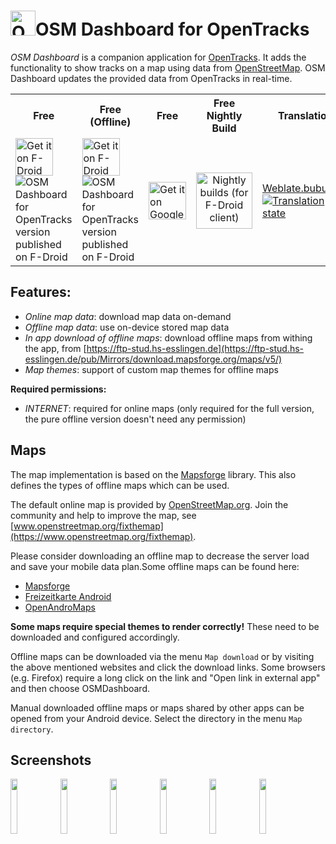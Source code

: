 # <img src="assets/LOGO2.svg" alt="OpenTracks logo" height="40"></img>OSM Dashboard for OpenTracks

_OSM Dashboard_ is a companion application for [OpenTracks](https://github.com/OpenTracksApp/OpenTracks).
It adds the functionality to show tracks on a map using data from [OpenStreetMap](https://www.openstreetmap.org).
OSM Dashboard updates the provided data from OpenTracks in real-time.

<table>
    <tr>
        <th>Free</th>
        <th>Free (Offline)</th>
        <th>Free</th>
        <th>Free Nightly Build</th>
        <th>Translation</th>
    </tr>
    <tr>
        <td>
            <a href="https://f-droid.org/en/packages/de.storchp.opentracks.osmplugin/">
                <img alt="Get it on F-Droid" src="https://fdroid.gitlab.io/artwork/badge/get-it-on.png" height="60" align="middle">
            </a>
            <br />
            <img alt="OSM Dashboard for OpenTracks version published on F-Droid" src="https://img.shields.io/f-droid/v/de.storchp.opentracks.osmplugin.svg" align="middle" >            
        </td>
        <td>
            <a href="https://f-droid.org/en/packages/de.storchp.opentracks.osmplugin.offline/">
                <img alt="Get it on F-Droid" src="https://fdroid.gitlab.io/artwork/badge/get-it-on.png" height="60" align="middle">
            </a>
            <br />
            <img alt="OSM Dashboard for OpenTracks version published on F-Droid" src="https://img.shields.io/f-droid/v/de.storchp.opentracks.osmplugin.offline.svg" align="middle" >            
        </td>
        <td>
            <a href="https://play.google.com/store/apps/details?id=de.storchp.opentracks.osmplugin">
                <img alt="Get it on Google Play" src="https://play.google.com/intl/en_us/badges/static/images/badges/en_badge_web_generic.png" height="60" align="middle">
            </a>
        </td>
        <td align="center">
            <a href="https://fdroid.storchp.de/fdroid/repo?fingerprint=99985A7E73DCB0B16C9BDDCE7A0B4996F88068AE7C771ED53E217E69CD1FF196">
                <img alt="Nightly builds (for F-Droid client)" src="https://opentracksapp.com/static/img/fdroid.storchp.de.png" height="90" align="middle">
            </a>
        </td>
        <td>
            <a href="https://weblate.bubu1.eu/projects/open-tracks-osm-dashboard/">
                Weblate.bubu1.eu
            </a><br/>
            <a href="https://weblate.bubu1.eu/engage/open-tracks-osm-dashboard/">
                <img src="https://weblate.bubu1.eu/widgets/open-tracks-osm-dashboard/-/strings-xml/svg-badge.svg" alt="Translation state">
            </a>
        </td>
    </tr>
</table>


## Features:
* _Online map data_: download map data on-demand
* _Offline map data_: use on-device stored map data
* _In app download of offline maps_: download offline maps from withing the app, from [https://ftp-stud.hs-esslingen.de](https://ftp-stud.hs-esslingen.de/pub/Mirrors/download.mapsforge.org/maps/v5/)
* _Map themes_: support of custom map themes for offline maps
    
__Required permissions:__
* _INTERNET_: required for online maps (only required for the full version, the pure offline version doesn't need any permission)

## Maps

The map implementation is based on the [Mapsforge](https://github.com/mapsforge/mapsforge) library. This also defines the types of offline maps which can be used.

The default online map is provided by [OpenStreetMap.org](https://openstreetmap.org).
Join the community and help to improve the map, see [www.openstreetmap.org/fixthemap](https://www.openstreetmap.org/fixthemap).

Please consider downloading an offline map to decrease the server load and save your mobile data plan.Some offline maps can be found here:

- [Mapsforge](http://download.mapsforge.org/)
- [Freizeitkarte Android](https://www.freizeitkarte-osm.de/android/en/)
- [OpenAndroMaps](https://www.openandromaps.org/en)

**Some maps require special themes to render correctly!** These need to be downloaded and configured accordingly.

Offline maps can be downloaded via the menu `Map download` or by visiting the above mentioned websites and click the download links. Some browsers (e.g. Firefox) require a long click on the link and "Open link in external app" and then choose OSMDashboard.

Manual downloaded offline maps or maps shared by other apps can be opened from your Android device. Select the directory in the menu `Map directory`.

## Screenshots
<div>
    <img width="15%" src="fastlane/metadata/android/en-US/images/phoneScreenshots/1-info-view.png">
    <img width="15%" src="fastlane/metadata/android/en-US/images/phoneScreenshots/2-single-track-map-view.png">
    <img width="15%" src="fastlane/metadata/android/en-US/images/phoneScreenshots/3-multi-track-map-view.png">
    <img width="15%" src="fastlane/metadata/android/en-US/images/phoneScreenshots/4-simple-theme-map-view.png">
    <img width="15%" src="fastlane/metadata/android/en-US/images/phoneScreenshots/5-map-download-view.png">
    <img width="15%" src="fastlane/metadata/android/en-US/images/phoneScreenshots/6-map-selection-view.png">
</div>
